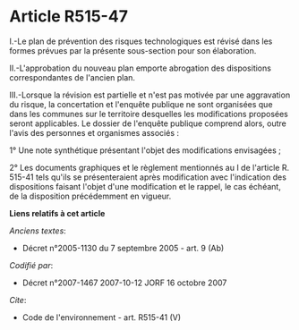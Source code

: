 # Article R515-47

I.-Le plan de prévention des risques technologiques est révisé dans les formes prévues par la présente sous-section pour son
élaboration. 

II.-L'approbation du nouveau plan emporte abrogation des dispositions correspondantes de l'ancien plan. 

III.-Lorsque la révision est partielle et n'est pas motivée par une aggravation du risque, la concertation et l'enquête
publique ne sont organisées que dans les communes sur le territoire desquelles les modifications proposées seront
applicables. Le dossier de l'enquête publique comprend alors, outre l'avis des personnes et organismes associés : 

1° Une note synthétique présentant l'objet des modifications envisagées ; 

2° Les documents graphiques et le règlement mentionnés au I de l'article R. 515-41 tels qu'ils se présenteraient après
modification avec l'indication des dispositions faisant l'objet d'une modification et le rappel, le cas échéant, de la
disposition précédemment en vigueur.

**Liens relatifs à cet article**

_Anciens textes_:

  - Décret n°2005-1130 du 7 septembre 2005 - art. 9 (Ab)

_Codifié par_:

  - Décret n°2007-1467 2007-10-12 JORF 16 octobre 2007

_Cite_:

  - Code de l'environnement - art. R515-41 (V)
